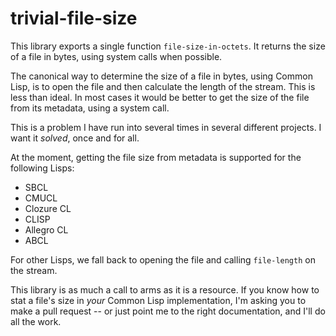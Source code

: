 # trivial-file-size

This library exports a single function `file-size-in-octets`. It
returns the size of a file in bytes, using system calls when possible.

The canonical way to determine the size of a file in bytes, using
Common Lisp, is to open the file and then calculate the length of the
stream. This is less than ideal. In most cases it would be better to
get the size of the file from its metadata, using a system call.

This is a problem I have run into several times in several different
projects. I want it *solved*, once and for all.

At the moment, getting the file size from metadata is supported for
the following Lisps:

- SBCL
- CMUCL
- Clozure CL
- CLISP
- Allegro CL
- ABCL

For other Lisps, we fall back to opening the file and calling
`file-length` on the stream.

This library is as much a call to arms as it is a resource. If you
know how to stat a file's size in *your* Common Lisp implementation,
I'm asking you to make a pull request -- or just point me to the right
documentation, and I'll do all the work.
